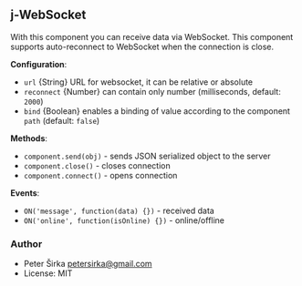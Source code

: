 ## j-WebSocket

With this component you can receive data via WebSocket. This component supports auto-reconnect to WebSocket when the connection is close.

__Configuration__:

- `url` {String} URL for websocket, it can be relative or absolute
- `reconnect` {Number} can contain only number (milliseconds, default: `2000`)
- `bind` {Boolean} enables a binding of value according to the component `path` (default: `false`)

__Methods__:
- `component.send(obj)` - sends JSON serialized object to the server
- `component.close()` - closes connection
- `component.connect()` - opens connection

__Events__:
- `ON('message', function(data) {})` - received data
- `ON('online', function(isOnline) {})` - online/offline

### Author

- Peter Širka <petersirka@gmail.com>
- License: MIT